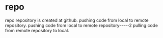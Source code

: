 # repo
repo
repository is created at github.
pushing code from local to remote repository.
pushing code from local to remote repository-----2
pulling code from remote repository to local.
